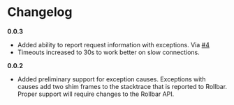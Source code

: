 # Changelog

**0.0.3**
- Added ability to report request information with exceptions. Via [#4](https://github.com/rollbar/clj-rollbar/pull/4)
- Timeouts increased to 30s to work better on slow connections.

**0.0.2**
- Added preliminary support for exception causes. Exceptions with causes add two shim frames to the stacktrace that is reported to Rollbar. Proper support will require changes to the Rollbar API.
